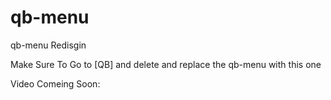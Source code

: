 # qb-menu
qb-menu Redisgin 


Make Sure To Go to [QB] and delete and replace the qb-menu with this one 

Video Comeing Soon:
